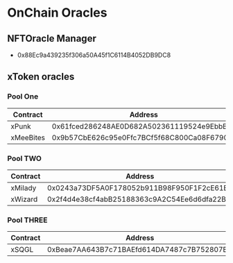 # OnChain Oracles

## NFTOracle Manager

- 0x88Ec9a439235f306a50A45f1C6114B4052DB9DC8

## xToken oracles

### Pool One

| Contract  | Address                                    |
| --------- | ------------------------------------------ |
| xPunk     | 0x61fced286248AE0D682A502361119524e9EbbBdF |
| xMeeBites | 0x9b57CbE626c95e0Ffc7BCf5f68C800Ca08F67904 |

### Pool TWO

| Contract | Address                                    |
| -------- | ------------------------------------------ |
| xMilady  | 0x0243a73DF5A0F178052b911B98F950F1F2cE61B6 |
| xWizard  | 0x2f4d4e38cf4abB25188363c9A2C54Ee6d6dfa22B |

### Pool THREE

| Contract | Address                                    |
| -------- | ------------------------------------------ |
| xSQGL    | 0xBeae7AA643B7c71BAEfd614DA7487c7B752807BD |
